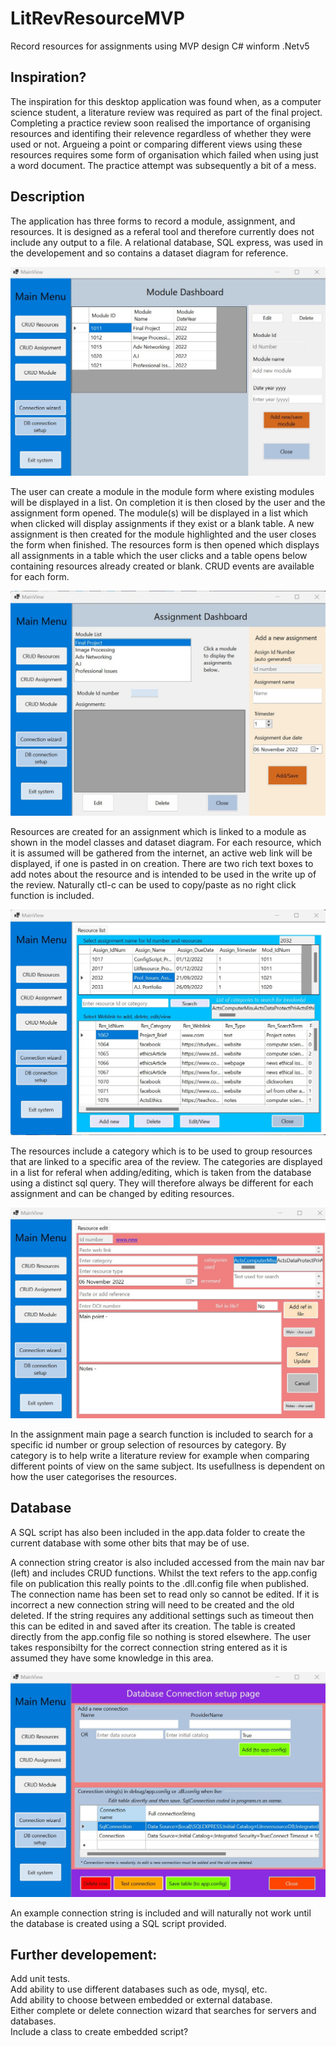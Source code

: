 
# LitRevResourceMVP
Record resources for assignments using MVP design C# winform .Netv5

## Inspiration?
The inspiration for this desktop application was found when, as a computer science student, a literature review was
required as part of the final project. Completing a practice review soon realised the importance of organising 
resources and identifing their relevence regardless of whether they were used or not. Argueing a point or comparing 
different views using these resources requires some form of organisation which failed when using just a word document.
The practice attempt was subsequently a bit of a mess.

## Description
The application has three forms to record a module, assignment, and resources. It is designed as a referal tool and
therefore currently does not include any output to a file. A relational database, SQL express, was used in the 
developement and so contains a dataset diagram for reference. 

![image 5](LitRevResource5.jpg "Module page")

The user can create a module in the module form where existing modules will be displayed in a list. On completion
it is then closed by the user and the assignment form opened. The module(s) will be displayed in a list which when
clicked will display assignments if they exist or a blank table. A new assignment is then created for the module
highlighted and the user closes the form when finished. The resources form is then opened which displays all assignments
in a table which the user clicks and a table opens below containing resources already created or blank. CRUD events
are available for each form.

![image 3](LitRevResource3.jpg "Assignment page")

Resources are created for an assignment which is linked to a module as shown in the model classes and dataset diagram.
For each resource, which it is assumed will be gathered from the internet, an active web link will be displayed, if one
is pasted in on creation. There are two rich text boxes to add notes about the resource and is intended to be used
in the write up of the review. Naturally ctl-c can be used to copy/paste as no right click function is included.

![image 1](LitRevResource1.jpg "Resource page")

The resources include a category which is to be used to group resources that are linked to a specific area of the 
review. The categories are displayed in a list for referal when adding/editing, which is taken from the database using
a distinct sql query. They will therefore always be different for each assignment and can be changed by editing 
resources.

![image 4](LitRevResource4.jpg "Add new resource")

In the assignment main page a search function is included to search for a specific id number or group selection of resources
by category. By category is to help write a literature review for example when comparing different points of view on the
same subject. Its usefullness is dependent on how the user categorises the resources.

## Database
A SQL script has also been included in the app.data folder to create the current database with some other bits that may be 
of use. 

A connection string creator is also included accessed from the main nav bar (left) and includes CRUD functions. Whilst the
text refers to the app.config file on publication this really points to the .dll.config file when published. The connection
name has been set to read only so cannot be edited. If it is incorrect a new connection string will need to be created and 
the old deleted. If the string requires any additional settings such as timeout then this can be edited in and saved after 
its creation. The table is created directly from the app.config file so nothing is stored elsewhere. The user takes 
responsibilty for the correct connection string entered as it is assumed they have some knowledge in this area. 

![image 2](LitRevResource2.jpg "Create connection string")

An example connection string is included and will naturally not work until the database is created using a SQL script provided. 


## Further developement:
Add unit tests.  
Add ability to use different databases such as ode, mysql, etc.  
Add ability to choose between embedded or external database.  
Either complete or delete connection wizard that searches for servers and databases.   
Include a class to create embedded script?  
